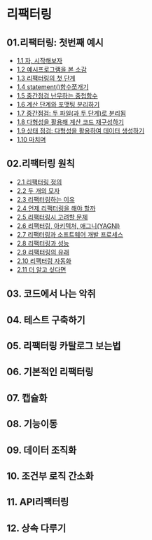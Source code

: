 # 리팩터링

## 01.리팩터링: 첫번째 예시

-   [1.1 자, 시작해보자](./1장/1.1%20자,시작해보자.md)
-   [1.2 예시프로그램을 본 소감](./1장/1.2%20예시프로그램을%20본%20소감.md)
-   [1.3 리팩터링의 첫 단계](./1장/1.3%20리팩터링의%20첫%20단계.md)
-   [1.4 statement()함수쪼개기](<./1장/1.4%20statement()%20함수%20쪼개기.md>)
-   [1.5 중간점검 난무하는 중첩함수](./1장/1.5%20중간%20점검%20난무하는%20중첩%20함수.md)
-   [1.6 계산 단계와 포맷팅 분리하기](./1장/1.6%20계산%20단계와%20포맷팅%20분리하기.md)
-   [1.7 중간점검: 두 파일(과 두 단계)로 분리됨](<./1장/1.7%20중간점검%20두%20파일(과%20두%20단계)로%20분리됨.md>)
-   [1.8 다형성을 활용해 계산 코드 재구성하기](./1장/1.8%20다형성을%20활용해%20계산%20코드%20재구성하기.md)
-   [1.9 상태 점검: 다형성을 활용하여 데이터 생성하기](./1장/1.9%20상태점검%20다형성을%20활용하여%20데이터%20생성하기.md)
-   [1.10 마치며](./1장/1.10%20마치며.md)

## 02.리팩터링 원칙

-   [2.1 리팩터링 정의](./2장/2.1%20리팩터링%20정의.md)
-   [2.2 두 개의 모자](./2장/2.2%20두%20개의%20모자.md)
-   [2.3 리팩터링하는 이유](./2장/2.3%20리팩터링하는%20이유.md)
-   [2.4 언제 리팩터링을 해야 할까](./2장/2.4%20언제%20리팩터링을%20해야할까.md)
-   [2.5 리팩터링시 고려할 문제](./2장/2.5%20리팩터링시%20고려할%20문제.md)
-   [2.6 리팩터링, 아키텍처, 애그니(YAGNI)](./2장/2.6%20리팩터링,%20아키텍처,%20애그니.md)
-   [2.7 리팩터링과 소프트웨어 개발 프로세스](./2장/2.7%20리팩터링과%20소프트웨어%20개발%20프로세스.md)
-   [2.8 리팩터링과 성능](./2장/2.8%20리팩터링과%20성능.md)
-   [2.9 리팩터링의 유래](./2장/2.9%20리팩터링의%20유래.md)
-   [2.10 리팩터링 자동화](./2장/2.10%20리팩터링%20자동화.md)
-   [2.11 더 알고 싶다면](./2장/2.11%20더%20알고%20싶다면.md)

## 03. 코드에서 나는 악취

## 04. 테스트 구축하기

## 05. 리팩터링 카탈로그 보는법

## 06. 기본적인 리팩터링

## 07. 캡슐화

## 08. 기능이동

## 09. 데이터 조직화

## 10. 조건부 로직 간소화

## 11. API리팩터링

## 12. 상속 다루기
